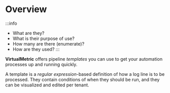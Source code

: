 # Overview

:::info
* What are they?
* What is their purpose of use?
* How many are there (enumerate)?
* How are they used?
:::

**VirtualMetric** offers pipeline _templates_ you can use to get your automation processes up and running quickly.

A template is a _regular expression_-based definition of how a log line is to be processed. They contain conditions of when they should be run, and they can be visualized and edited per tenant.
